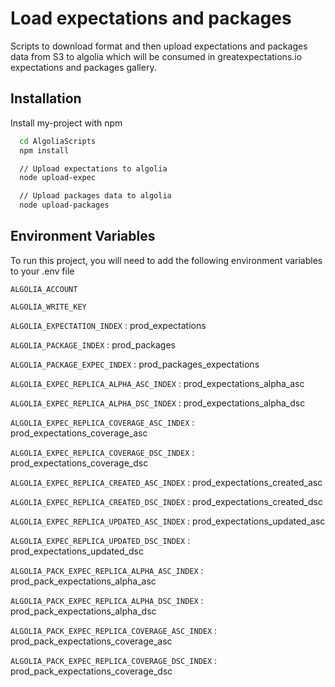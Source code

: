 
# Load expectations and packages

Scripts to download format and then upload expectations and packages data from S3 to algolia which will be consumed in greatexpectations.io expectations and packages gallery.





## Installation

Install my-project with npm

```bash
  cd AlgoliaScripts
  npm install

  // Upload expectations to algolia
  node upload-expec

  // Upload packages data to algolia
  node upload-packages
```

## Environment Variables

To run this project, you will need to add the following environment variables to your .env file

`ALGOLIA_ACCOUNT`

`ALGOLIA_WRITE_KEY`

`ALGOLIA_EXPECTATION_INDEX` : prod_expectations

`ALGOLIA_PACKAGE_INDEX` : prod_packages

`ALGOLIA_PACKAGE_EXPEC_INDEX` : prod_packages_expectations

`ALGOLIA_EXPEC_REPLICA_ALPHA_ASC_INDEX` : prod_expectations_alpha_asc

`ALGOLIA_EXPEC_REPLICA_ALPHA_DSC_INDEX` : prod_expectations_alpha_dsc

`ALGOLIA_EXPEC_REPLICA_COVERAGE_ASC_INDEX` : prod_expectations_coverage_asc

`ALGOLIA_EXPEC_REPLICA_COVERAGE_DSC_INDEX` : prod_expectations_coverage_dsc

`ALGOLIA_EXPEC_REPLICA_CREATED_ASC_INDEX` : prod_expectations_created_asc

`ALGOLIA_EXPEC_REPLICA_CREATED_DSC_INDEX` : prod_expectations_created_dsc

`ALGOLIA_EXPEC_REPLICA_UPDATED_ASC_INDEX` : prod_expectations_updated_asc

`ALGOLIA_EXPEC_REPLICA_UPDATED_DSC_INDEX` : prod_expectations_updated_dsc

`ALGOLIA_PACK_EXPEC_REPLICA_ALPHA_ASC_INDEX` : prod_pack_expectations_alpha_asc

`ALGOLIA_PACK_EXPEC_REPLICA_ALPHA_DSC_INDEX` : prod_pack_expectations_alpha_dsc

`ALGOLIA_PACK_EXPEC_REPLICA_COVERAGE_ASC_INDEX` : prod_pack_expectations_coverage_asc

`ALGOLIA_PACK_EXPEC_REPLICA_COVERAGE_DSC_INDEX` : prod_pack_expectations_coverage_dsc
